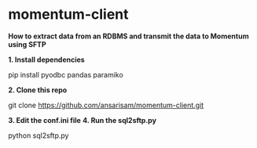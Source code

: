 # momentum-client
**How to extract data from an RDBMS and transmit the data to Momentum using SFTP**

**1. Install dependencies** 

  pip install pyodbc pandas paramiko

**2. Clone this repo**

  git clone https://github.com/ansarisam/momentum-client.git 

**3. Edit the conf.ini file**
**4. Run the sql2sftp.py**

   python sql2sftp.py

